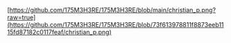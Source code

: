 [https://github.com/175M3H3RE/175M3H3RE/blob/main/christian_p.png?raw=true](https://github.com/175M3H3RE/175M3H3RE/blob/73f613978811f8873eeb1115fd87182c0117feaf/christian_p.png)

<!--
**175M3H3RE/175M3H3RE** is a ✨ _special_ ✨ repository because its `README.md` (this file) appears on your GitHub profile.

Here are some ideas to get you started:

- 🔭 I’m currently working on ...
- 🌱 I’m currently learning ...
- 👯 I’m looking to collaborate on ...
- 🤔 I’m looking for help with ...
- 💬 Ask me about ...
- 📫 How to reach me: ...
- 😄 Pronouns: ...
- ⚡ Fun fact: ...
-->
